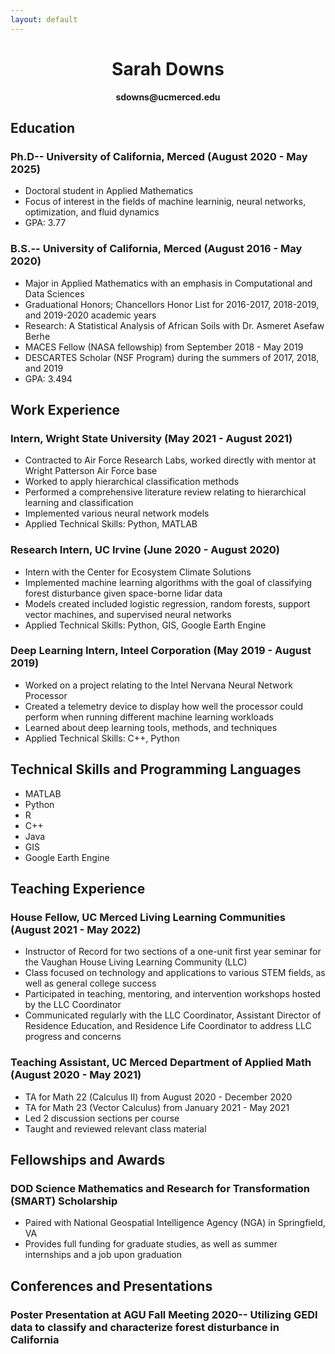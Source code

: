 ```yaml
---
layout: default
---
```


<center> <h1>Sarah Downs </h1></center>

<center> <b>sdowns@ucmerced.edu</b> </center>

## Education

### Ph.D-- University of California, Merced (August 2020 - May 2025)
- Doctoral student in Applied Mathematics
- Focus of interest in the fields of machine learninig, neural networks, optimization, and fluid dynamics
- GPA: 3.77

### B.S.-- University of California, Merced (August 2016 - May 2020)
- Major in Applied Mathematics with an emphasis in Computational and Data Sciences
- Graduational Honors; Chancellors Honor List for 2016-2017, 2018-2019, and 2019-2020 academic years
- Research: A Statistical Analysis of African Soils with Dr. Asmeret Asefaw Berhe
- MACES Fellow (NASA fellowship) from September 2018 - May 2019
- DESCARTES Scholar (NSF Program) during the summers of 2017, 2018, and 2019
- GPA: 3.494

## Work Experience

### Intern, Wright State University (May 2021 - August 2021)
- Contracted to Air Force Research Labs, worked directly with mentor at Wright Patterson Air Force base
- Worked to apply hierarchical classification methods
- Performed a comprehensive literature review relating to hierarchical learning and classification
- Implemented various neural network models
- Applied Technical Skills: Python, MATLAB

### Research Intern, UC Irvine (June 2020 - August 2020)
- Intern with the Center for Ecosystem Climate Solutions
- Implemented machine learning algorithms with the goal of classifying forest disturbance given space-borne lidar data
- Models created included logistic regression, random forests, support vector machines, and supervised neural networks
- Applied Technical Skills: Python, GIS, Google Earth Engine

### Deep Learning Intern, Inteel Corporation (May 2019 - August 2019)
- Worked on a project relating to the Intel Nervana Neural Network Processor
- Created a telemetry device to display how well the processor could perform when running different machine learning workloads
- Learned about deep learning tools, methods, and techniques
- Applied Technical Skills: C++, Python

## Technical Skills and Programming Languages
- MATLAB
- Python
- R
- C++
- Java
- GIS
- Google Earth Engine

## Teaching Experience

### House Fellow, UC Merced Living Learning Communities (August 2021 - May 2022)
- Instructor of Record for two sections of a one-unit first year seminar for the Vaughan House Living Learning Community (LLC)
- Class focused on technology and applications to various STEM fields, as well as general college success
- Participated in teaching, mentoring, and intervention workshops hosted by the LLC Coordinator
- Communicated regularly with the LLC Coordinator, Assistant Director of Residence Education, and Residence Life Coordinator to address LLC progress and concerns

### Teaching Assistant, UC Merced Department of Applied Math (August 2020 - May 2021)
- TA for Math 22 (Calculus II) from August 2020 - December 2020
- TA for Math 23 (Vector Calculus) from January 2021 - May 2021
- Led 2 discussion sections per course 
- Taught and reviewed relevant class material

## Fellowships and Awards

### DOD Science Mathematics and Research for Transformation (SMART) Scholarship
- Paired with National Geospatial Intelligence Agency (NGA) in Springfield, VA
- Provides full funding for graduate studies, as well as summer internships and a job upon graduation

## Conferences and Presentations
### Poster Presentation at AGU Fall Meeting 2020-- Utilizing GEDI data to classify and characterize forest disturbance in California